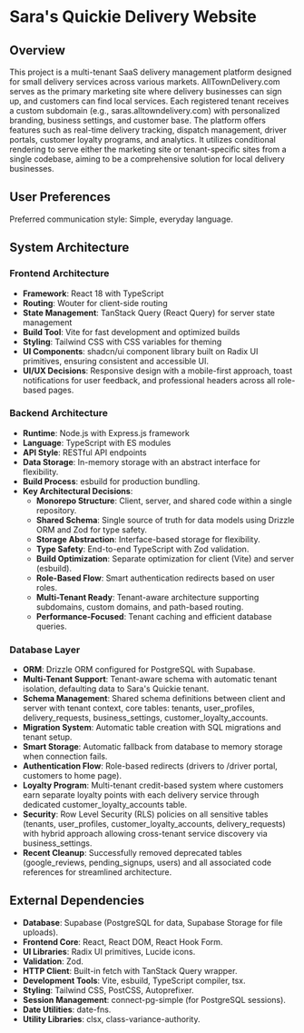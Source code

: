 # Sara's Quickie Delivery Website

## Overview
This project is a multi-tenant SaaS delivery management platform designed for small delivery services across various markets. AllTownDelivery.com serves as the primary marketing site where delivery businesses can sign up, and customers can find local services. Each registered tenant receives a custom subdomain (e.g., saras.alltowndelivery.com) with personalized branding, business settings, and customer base. The platform offers features such as real-time delivery tracking, dispatch management, driver portals, customer loyalty programs, and analytics. It utilizes conditional rendering to serve either the marketing site or tenant-specific sites from a single codebase, aiming to be a comprehensive solution for local delivery businesses.

## User Preferences
Preferred communication style: Simple, everyday language.

## System Architecture

### Frontend Architecture
- **Framework**: React 18 with TypeScript
- **Routing**: Wouter for client-side routing
- **State Management**: TanStack Query (React Query) for server state management
- **Build Tool**: Vite for fast development and optimized builds
- **Styling**: Tailwind CSS with CSS variables for theming
- **UI Components**: shadcn/ui component library built on Radix UI primitives, ensuring consistent and accessible UI.
- **UI/UX Decisions**: Responsive design with a mobile-first approach, toast notifications for user feedback, and professional headers across all role-based pages.

### Backend Architecture
- **Runtime**: Node.js with Express.js framework
- **Language**: TypeScript with ES modules
- **API Style**: RESTful API endpoints
- **Data Storage**: In-memory storage with an abstract interface for flexibility.
- **Build Process**: esbuild for production bundling.
- **Key Architectural Decisions**:
    - **Monorepo Structure**: Client, server, and shared code within a single repository.
    - **Shared Schema**: Single source of truth for data models using Drizzle ORM and Zod for type safety.
    - **Storage Abstraction**: Interface-based storage for flexibility.
    - **Type Safety**: End-to-end TypeScript with Zod validation.
    - **Build Optimization**: Separate optimization for client (Vite) and server (esbuild).
    - **Role-Based Flow**: Smart authentication redirects based on user roles.
    - **Multi-Tenant Ready**: Tenant-aware architecture supporting subdomains, custom domains, and path-based routing.
    - **Performance-Focused**: Tenant caching and efficient database queries.

### Database Layer
- **ORM**: Drizzle ORM configured for PostgreSQL with Supabase.
- **Multi-Tenant Support**: Tenant-aware schema with automatic tenant isolation, defaulting data to Sara's Quickie tenant.
- **Schema Management**: Shared schema definitions between client and server with tenant context, core tables: tenants, user_profiles, delivery_requests, business_settings, customer_loyalty_accounts.
- **Migration System**: Automatic table creation with SQL migrations and tenant setup.
- **Smart Storage**: Automatic fallback from database to memory storage when connection fails.
- **Authentication Flow**: Role-based redirects (drivers to /driver portal, customers to home page).
- **Loyalty Program**: Multi-tenant credit-based system where customers earn separate loyalty points with each delivery service through dedicated customer_loyalty_accounts table.
- **Security**: Row Level Security (RLS) policies on all sensitive tables (tenants, user_profiles, customer_loyalty_accounts, delivery_requests) with hybrid approach allowing cross-tenant service discovery via business_settings.
- **Recent Cleanup**: Successfully removed deprecated tables (google_reviews, pending_signups, users) and all associated code references for streamlined architecture.

## External Dependencies

- **Database**: Supabase (PostgreSQL for data, Supabase Storage for file uploads).
- **Frontend Core**: React, React DOM, React Hook Form.
- **UI Libraries**: Radix UI primitives, Lucide icons.
- **Validation**: Zod.
- **HTTP Client**: Built-in fetch with TanStack Query wrapper.
- **Development Tools**: Vite, esbuild, TypeScript compiler, tsx.
- **Styling**: Tailwind CSS, PostCSS, Autoprefixer.
- **Session Management**: connect-pg-simple (for PostgreSQL sessions).
- **Date Utilities**: date-fns.
- **Utility Libraries**: clsx, class-variance-authority.
